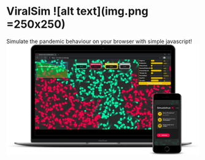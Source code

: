 # ViralSim ![alt text](img.png =250x250)
Simulate the pandemic behaviour on your browser with simple javascript!
![alt text](mark.png)
